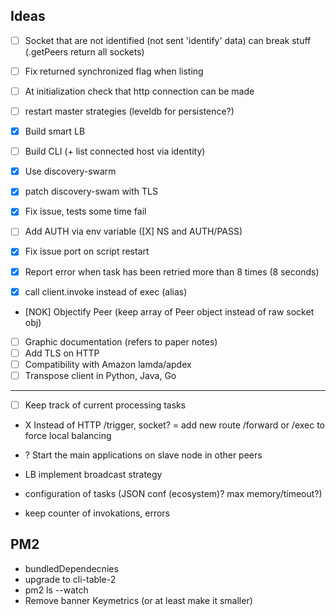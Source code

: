 

## Ideas

- [ ] Socket that are not identified (not sent 'identify' data) can break stuff (.getPeers return all sockets)
- [ ] Fix returned synchronized flag when listing
- [ ] At initialization check that http connection can be made
- [ ] restart master strategies (leveldb for persistence?)

- [X] Build smart LB
- [ ] Build CLI (+ list connected host via identity)

- [X] Use discovery-swarm
- [X] patch discovery-swam with TLS
- [X] Fix issue, tests some time fail
- [ ] Add AUTH via env variable ([X] NS and AUTH/PASS)

- [X] Fix issue port on script restart
- [X] Report error when task has been retried more than 8 times (8 seconds)
- [X] call client.invoke instead of exec (alias)
- [NOK] Objectify Peer (keep array of Peer object instead of raw socket obj)

- [ ] Graphic documentation (refers to paper notes)
- [ ] Add TLS on HTTP
- [ ] Compatibility with Amazon lamda/apdex
- [ ] Transpose client in Python, Java, Go
___

- [ ] Keep track of current processing tasks
- X Instead of HTTP /trigger, socket? = add new route /forward or /exec to force local balancing
- ? Start the main applications on slave node in other peers

- LB implement broadcast strategy
- configuration of tasks (JSON conf (ecosystem)? max memory/timeout?)
- keep counter of invokations, errors

## PM2

- bundledDependecnies
- upgrade to cli-table-2
- pm2 ls --watch
- Remove banner Keymetrics (or at least make it smaller)
